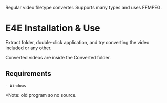 Regular video filetype converter. Supports many types and uses FFMPEG.

# E4E Installation & Use

Extract folder, double-click application, and try converting the video included or any other. 

Converted videos are inside the Converted folder.

## Requirements
	- Windows
	
*Note: old program so no source. 

